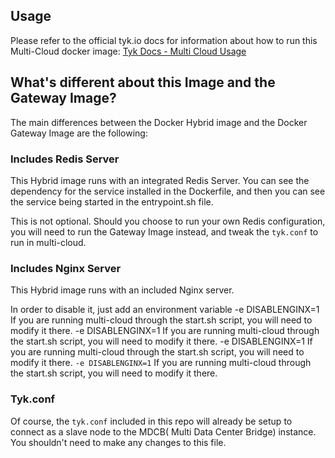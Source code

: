 ## Usage
Please refer to the official tyk.io docs for information about how to run this Multi-Cloud docker image:
[Tyk Docs - Multi Cloud Usage](https://tyk.io/docs/get-started/with-tyk-multi-cloud/tutorials/install-multicloud-gateway/)

## What's different about this Image and the Gateway Image?
The main differences between the Docker Hybrid image and the Docker Gateway Image are the following:

### Includes Redis Server
This Hybrid image runs with an integrated Redis Server.  You can see the dependency for the service installed in the Dockerfile, and then you can see the service being started in the entrypoint.sh file.  

This is not optional.  Should you choose to run your own Redis configuration, you will need to run the Gateway Image instead, and tweak the `tyk.conf` to run in multi-cloud.

### Includes Nginx Server
This Hybrid image runs with an included Nginx server.

In order to disable it, just add an environment variable 
-e DISABLENGINX=1
If you are running multi-cloud through the start.sh script, you will need to modify it there.
-e DISABLENGINX=1
If you are running multi-cloud through the start.sh script, you will need to modify it there.
-e DISABLENGINX=1
If you are running multi-cloud through the start.sh script, you will need to modify it there.
`-e DISABLENGINX=1`
If you are running multi-cloud through the start.sh script, you will need to modify it there.

### Tyk.conf
Of course, the `tyk.conf` included in this repo will already be setup to connect as a slave node to the MDCB( Multi Data Center Bridge) instance.  You shouldn't need to make any changes to this file.